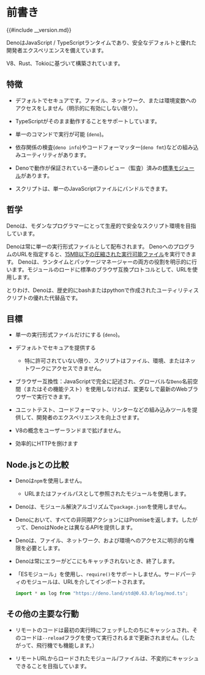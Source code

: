 # 前書き

{{#include __version.md}}

DenoはJavaScript / TypeScriptランタイムであり、安全なデフォルトと優れた開発者エクスペリエンスを備えています。

V8、Rust、Tokioに基づいて構築されています。

## 特徴

- デフォルトでセキュアです。ファイル、ネットワーク、または環境変数へのアクセスをしません（明示的に有効にしない限り）。

- TypeScriptがそのまま動作することをサポートしています。

- 単一のコマンドで実行が可能 (`deno`)。

- 依存関係の検査(`deno info`)やコードフォーマッター(`deno fmt`)などの組み込みユーティリティがあります。

- Denoで動作が保証されている一連のレビュー（監査）済みの[標準モジュール](https://github.com/denoland/deno/tree/master/std)があります。

- スクリプトは、単一のJavaScriptファイルにバンドルできます。

## 哲学

Denoは、モダンなプログラマーにとって生産的で安全なスクリプト環境を目指しています。

Denoは常に単一の実行形式ファイルとして配布されます。 DenoへのプログラムのURLを指定すると、[15MB以下の圧縮された実行可能ファイル](https://github.com/denoland/deno/releases)を実行できます。 Denoは、ランタイムとパッケージマネージャーの両方の役割を明示的に行います。モジュールのロードに標準のブラウザ互換プロトコルとして、URLを使用します。 

とりわけ、Denoは、歴史的にbashまたはpythonで作成されたユーティリティスクリプトの優れた代替品です。

## 目標

- 単一の実行形式ファイルだけにする (`deno`)。

- デフォルトでセキュアを提供する
  - 特に許可されていない限り、スクリプトはファイル、環境、またはネットワークにアクセスできません。

- ブラウザー互換性：JavaScriptで完全に記述され、グローバルな`Deno`名前空間（またはその機能テスト）を使用しなければ、変更なしで最新のWebブラウザーで実行できます。

- ユニットテスト、コードフォーマット、リンターなどの組み込みツールを提供して、開発者のエクスペリエンスを向上させます。

- V8の概念をユーザーランドまで拡げません。

- 効率的にHTTPを捌けます

## Node.jsとの比較

- Denoは`npm`を使用しません。
  - URLまたはファイルパスとして参照されたモジュールを使用します。
- Denoは、モジュール解決アルゴリズムで`package.json`を使用しません。
- Denoにおいて、すべての非同期アクションにはPromiseを返します。したがって、DenoはNodeとは異なるAPIを提供します。
- Denoは、ファイル、ネットワーク、および環境へのアクセスに明示的な権限を必要とします。
- Denoは常にエラーがどこにもキャッチされないとき、終了します。
- 「ESモジュール」を使用し、`require()`をサポートしません。サードパーティのモジュールは、URLを介してインポートされます。

  ```javascript
  import * as log from "https://deno.land/std@0.63.0/log/mod.ts";
  ```

## その他の主要な行動

- リモートのコードは最初の実行時にフェッチしたのちにキャッシュされ、そのコードは`--reload`フラグを使って実行されるまで更新されません。（したがって、飛行機でも機能します。） 

- リモートURLからロードされたモジュール/ファイルは、不変的にキャッシュできることを目指しています。
